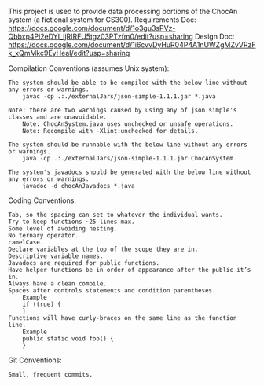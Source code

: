 This project is used to provide data processing portions of the ChocAn system (a fictional system for CS300).
    Requirements Doc:   https://docs.google.com/document/d/1o3gu3sPVz-Qbbxp4Pi2eDYI_ijRIRFU5tgz03PTzfm0/edit?usp=sharing
    Design Doc:         https://docs.google.com/document/d/1i6cvvDyHuR04P4A1nUWZgMZvVRzFk_xQmMkc9EyHeaI/edit?usp=sharing


Compilation Conventions (assumes Unix system):

	The system should be able to be compiled with the below line without any errors or warnings.
		javac -cp .:./externalJars/json-simple-1.1.1.jar *.java

	Note: there are two warnings caused by using any of json.simple's classes and are unavoidable.
		Note: ChocAnSystem.java uses unchecked or unsafe operations.
		Note: Recompile with -Xlint:unchecked for details.

	The system should be runnable with the below line without any errors or warnings.
		java -cp .:./externalJars/json-simple-1.1.1.jar ChocAnSystem

	The system's javadocs should be generated with the below line without any errors or warnings.
		javadoc -d chocAnJavadocs *.java


Coding Conventions:

	Tab, so the spacing can set to whatever the individual wants.
	Try to keep functions ~25 lines max.
	Some level of avoiding nesting.
	No ternary operator.
	camelCase.
	Declare variables at the top of the scope they are in.
	Descriptive variable names.
	Javadocs are required for public functions.
	Have helper functions be in order of appearance after the public it’s in.
	Always have a clean compile.
	Spaces after controls statements and condition parentheses.
		Example
		if (true) {
		}
	Functions will have curly-braces on the same line as the function line.
		Example
		public static void foo() {
		}


Git Conventions:

	Small, frequent commits.


